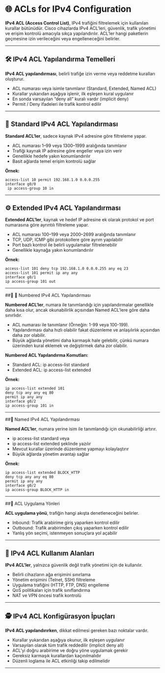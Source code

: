 # 🌐 ACLs for IPv4 Configuration

**IPv4 ACL (Access Control List)**, IPv4 trafiğini filtrelemek için kullanılan kurallar bütünüdür. Cisco cihazlarda IPv4 ACL’leri, güvenlik, trafik yönetimi ve erişim kontrolü amacıyla sıkça yapılandırılır. ACL’ler hangi paketlerin geçmesine izin verileceğini veya engelleneceğini belirler.

---

## 🛠️ IPv4 ACL Yapılandırma Temelleri

**IPv4 ACL yapılandırması**, belirli trafiğe izin verme veya reddetme kuralları oluşturur.

* ACL numarası veya isimle tanımlanır (Standard, Extended, Named ACL)
* Kurallar yukarıdan aşağıya işlenir, ilk eşleşen kural uygulanır
* En sonda varsayılan “deny all” kuralı vardır (implicit deny)
* Permit / Deny ifadeleri ile trafik kontrol edilir

---

## 📍 Standard IPv4 ACL Yapılandırması

**Standard ACL’ler**, sadece kaynak IPv4 adresine göre filtreleme yapar.

* ACL numarası 1–99 veya 1300–1999 aralığında tanımlanır
* Trafiği kaynak IP adresine göre engeller veya izin verir
* Genellikle hedefe yakın konumlandırılır
* Basit ağlarda temel erişim kontrolü sağlar

**Örnek:**

```
access-list 10 permit 192.168.1.0 0.0.0.255
interface g0/0
 ip access-group 10 in
```
---

## ⚙️ Extended IPv4 ACL Yapılandırması

**Extended ACL’ler**, kaynak ve hedef IP adresine ek olarak protokol ve port numarasına göre ayrıntılı filtreleme yapar.

* ACL numarası 100–199 veya 2000–2699 aralığında tanımlanır
* TCP, UDP, ICMP gibi protokollere göre ayrım yapılabilir
* Port bazlı kontrol ile belirli uygulamalar filtrelenebilir
* Genellikle kaynağa yakın konumlandırılır

**Örnek:**

```
access-list 101 deny tcp 192.168.1.0 0.0.0.255 any eq 23
access-list 101 permit ip any any
interface g0/1
ip access-group 101 out
```
---

##📝 📝 Numbered IPv4 ACL Yapılandırması

**Numbered ACL’ler**, numara ile tanımlandığı için yapılandırmalar genellikle daha kısa olur, ancak okunabilirlik açısından Named ACL'lere göre daha sınırlıdır.

* ACL numarası ile tanımlanır (Örneğin: 1-99 veya 100-199).
* Yapılandırması daha hızlı olabilir fakat düzenleme ve anlaşılırlık açısından daha zor olabilir.
* Büyük ağlarda yönetimi daha karmaşık hale gelebilir, çünkü numara üzerinden kural eklemek ve değiştirmek daha zor olabilir.

**Numbered ACL Yapılandırma Komutları:**

* Standard ACL: ip access-list standard <number>
* Extended ACL: ip access-list extended <number>

**Örnek:**

```    
ip access-list extended 101
deny tcp any any eq 80
permit ip any any
interface g0/2
ip access-group 101 in
```
---

##📝 Named IPv4 ACL Yapılandırması

**Named ACL’ler**, numara yerine isim ile tanımlandığı için okunabilirliği artırır.

* ip access-list standard <name> veya
* ip access-list extended <name> şeklinde yazılır
* Mevcut kurallar üzerinde düzenleme yapmayı kolaylaştırır
* Büyük ağlarda yönetim avantajı sağlar

**Örnek:**

```    
ip access-list extended BLOCK_HTTP
deny tcp any any eq 80
permit ip any any
interface g0/2
ip access-group BLOCK_HTTP in
```
---

##🔄 ACL Uygulama Yönleri

**ACL uygulama yönü**, trafiğin hangi akışta denetleneceğini belirler.

* Inbound: Trafik arabirime giriş yaparken kontrol edilir
* Outbound: Trafik arabirimden çıkış yaparken kontrol edilir
* Yanlış yön seçimi, istenmeyen sonuçlara yol açabilir

---

## 🚧 IPv4 ACL Kullanım Alanları

**IPv4 ACL’ler**, yalnızca güvenlik değil trafik yönetimi için de kullanılır.

* Belirli cihazların ağa erişimini sınırlama
* Yönetim erişimini (Telnet, SSH) filtreleme
* Uygulama trafiğini (HTTP, FTP, DNS) engelleme
* QoS politikaları için trafik sınıflandırma
* NAT ve VPN öncesi trafik kontrolü

---

## 🕵️ IPv4 ACL Konfigürasyon İpuçları

**IPv4 ACL yapılandırırken**, dikkat edilmesi gereken bazı noktalar vardır.

* Kurallar yukarıdan aşağıya okunur, ilk eşleşen uygulanır
* Varsayılan olarak tüm trafik reddedilir (implicit deny all)
* ACL’yi doğru arabirime ve doğru yöne uygulamak gerekir
* Gereksiz karmaşık kurallardan kaçınılmalıdır
* Düzenli loglama ile ACL etkinliği takip edilmelidir

---